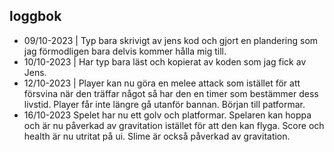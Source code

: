 ## loggbok
* 09/10-2023 |
Typ bara skrivigt av jens kod och gjort en plandering som jag förmodligen bara delvis kommer hålla mig till.
* 10/10-2023 |
Har typ bara läst och kopierat av koden som jag fick av Jens.
* 12/10-2023 |
Player kan nu göra en melee attack som istället för att försvina när den träffar något så har den en timer som bestämmer dess livstid.
Player får inte längre gå utanför bannan.
Början till patformar.
* 16/10-2023
Spelet har nu ett golv och platformar. Spelaren kan hoppa och är nu påverkad av gravitation istället för att den kan flyga. Score och health är nu utritat på ui. Slime är också påverkad av gravitation.